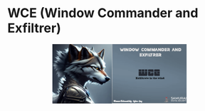 # WCE (Window Commander and Exfiltrer)

<div align="center">
<img src="https://github.com/Cyber-Guy1/WCE/blob/main/assets/banner.png" width="60%" height="60%">
</div>
